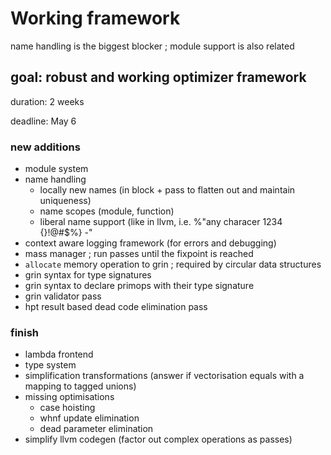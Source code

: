 # Working framework

name handling is the biggest blocker ; module support is also related

## goal: robust and working optimizer framework

duration: 2 weeks

deadline: May 6

### new additions
- module system
- name handling
  - locally new names (in block + pass to flatten out and maintain uniqueness)
  - name scopes (module, function)
  - liberal name support (like in llvm, i.e. %"any characer 1234 {}!@#$%} -"
- context aware logging framework (for errors and debugging)
- mass manager ; run passes until the fixpoint is reached
- `allocate` memory operation to grin ; required by circular data structures
- grin syntax for type signatures
- grin syntax to declare primops with their type signature
- grin validator pass
- hpt result based dead code elimination pass

### finish
- lambda frontend
- type system
- simplification transformations (answer if vectorisation equals with a mapping to tagged unions)
- missing optimisations
  - case hoisting
  - whnf update elimination
  - dead parameter elimination
- simplify llvm codegen (factor out complex operations as passes)
